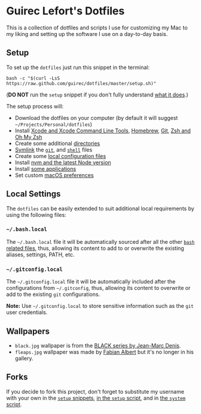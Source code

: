 # Guirec Lefort's Dotfiles
This is a collection of dotfiles and scripts I use for customizing my Mac to my liking and setting up the software I use on a day-to-day basis.

## Setup

To set up the `dotfiles` just run this snippet in the terminal:
```
bash -c "$(curl -LsS https://raw.github.com/guirec/dotfiles/master/setup.sh)"
```
(**DO NOT** run the `setup` snippet if you don't fully understand [what it does](setup.sh).)

The setup process will:

* Download the dotfiles on your computer (by default it will suggest
  `~/Projects/Personal/dotfiles`)
* Install [Xcode and Xcode Command Line Tools](macos/xcode.sh), [Homebrew](macos/homebrew.sh), [Git](macos/git.sh), [Zsh and Oh My Zsh](macos/zsh.sh)
* Create some additional [directories](macos/create_directories.sh)
* [Symlink](macos/create_symbolic_links.sh) the
  [`git`](git), and
  [`shell`](shell) files
* Create some [local configuration files](macos/create_local_config_files.sh)
* Install [nvm and the latest Node version](macos/nvm.sh)
* Install [some applications](macos/apps.sh)
* Set custom [macOS preferences](macos/preferences.sh)

## Local Settings

The `dotfiles` can be easily extended to suit additional local requirements by using the following files:

### `~/.bash.local`

The `~/.bash.local` file it will be automatically sourced after all the other [`bash` related files](shell), thus, allowing its content to add to or overwrite the existing aliases, settings, PATH, etc.

### `~/.gitconfig.local`

The `~/.gitconfig.local` file it will be automatically included after the configurations from `~/.gitconfig`, thus, allowing its content to overwrite or add to the existing `git` configurations.

__Note:__ Use `~/.gitconfig.local` to store sensitive information such as the `git` user credentials.

## Wallpapers

* `black.jpg` wallpaper is from the [BLACK series by Jean-Marc Denis](http://jmd.im/black).
* `fleaps.jpg` wallpaper was made by [Fabian Albert](https://thetimeloop.deviantart.com) but it's no longer in his gallery.

## Forks

If you decide to fork this project, don't forget to substitute my username with your own in the [`setup` snippets](#setup), [in the `setup` script](https://github.com/Guirec/dotfiles/blob/6555b6c5932c487ece960ec661ff195ee60c4200/setup.sh#L6), and in [the `system` script](https://github.com/Guirec/dotfiles/blob/6555b6c5932c487ece960ec661ff195ee60c4200/macos/preferences/system.sh#L8).
